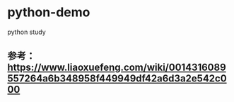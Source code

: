 # python-demo
python study


## 参考：https://www.liaoxuefeng.com/wiki/0014316089557264a6b348958f449949df42a6d3a2e542c000